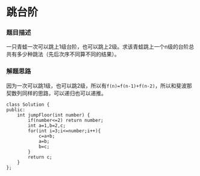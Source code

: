 ﻿# 跳台阶
### 题目描述
一只青蛙一次可以跳上1级台阶，也可以跳上2级。求该青蛙跳上一个n级的台阶总共有多少种跳法（先后次序不同算不同的结果）。

### 解题思路
因为一次可以跳1级，也可以跳2级，所以有`f(n)=f(n-1)+f(n-2)`，所以和斐波那契数列同样的思路，可以递归也可以递推。

```
class Solution {
public:
    int jumpFloor(int number) {
        if(number<=2) return number;
        int a=1,b=2,c;
        for(int i=3;i<=number;i++){
            c=a+b;
            a=b;
            b=c;
        }
        return c;
    }
};
```

